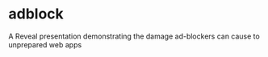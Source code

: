 adblock
=======

A Reveal presentation demonstrating the damage ad-blockers can cause to unprepared web apps 